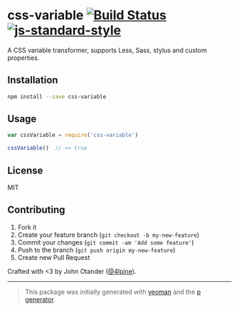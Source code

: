 # css-variable [![Build Status](https://secure.travis-ci.org/johnotander/css-variable.png?branch=master)](https://travis-ci.org/johnotander/css-variable) [![js-standard-style](https://img.shields.io/badge/code%20style-standard-brightgreen.svg?style=flat)](https://github.com/feross/standard)

A CSS variable transformer, supports Less, Sass, stylus and custom properties.

## Installation

```bash
npm install --save css-variable
```

## Usage

```javascript
var cssVariable = require('css-variable')

cssVariable()  // => true
```

## License

MIT

## Contributing

1. Fork it
2. Create your feature branch (`git checkout -b my-new-feature`)
3. Commit your changes (`git commit -am 'Add some feature'`)
4. Push to the branch (`git push origin my-new-feature`)
5. Create new Pull Request

Crafted with <3 by John Otander ([@4lpine](https://twitter.com/4lpine)).

***

> This package was initially generated with [yeoman](http://yeoman.io) and the [p generator](https://github.com/johnotander/generator-p.git).
